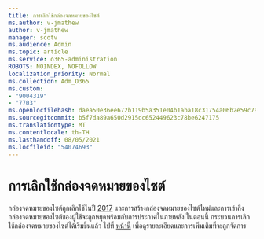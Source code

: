 ```yaml
---
title: การเลิกใช้กล่องจดหมายของไซต์
ms.author: v-jmathew
author: v-jmathew
manager: scotv
ms.audience: Admin
ms.topic: article
ms.service: o365-administration
ROBOTS: NOINDEX, NOFOLLOW
localization_priority: Normal
ms.collection: Adm_O365
ms.custom:
- "9004319"
- "7703"
ms.openlocfilehash: daea50e36ee672b119b5a351e04b1aba18c31754a06b2e59c792e2c748cfcca6
ms.sourcegitcommit: b5f7da89a650d2915dc652449623c78be6247175
ms.translationtype: MT
ms.contentlocale: th-TH
ms.lasthandoff: 08/05/2021
ms.locfileid: "54074693"
---
```

# <a name="retirement-of-site-mailbox"></a>การเลิกใช้กล่องจดหมายของไซต์

กล่องจดหมายของไซต์ถูกเลิกใช้ในปี [2017](https://techcommunity.microsoft.com/t5/microsoft-sharepoint-blog/deprecation-of-site-mailboxes/ba-p/93028) และการสร้างกล่องจดหมายของไซต์ใหม่และการเข้าถึงกล่องจดหมายของไซต์ของผู้ใช้จะถูกหยุดพร้อมกับการประกาศในภายหลัง ในตอนนี้ กระบวนการเลิกใช้กล่องจดหมายของไซต์ได้เริ่มขึ้นแล้ว ไปที่ [หน้านี้](https://aka.ms/SiteMailboxRetirement) เพื่อดูรายละเอียดและการเพิ่มเติมที่จะถูกจัดการ
